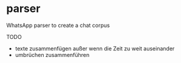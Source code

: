 # parser
WhatsApp parser to create a chat corpus

TODO
- texte zusammenfügen außer wenn die Zeit zu weit auseinander
- umbrüchen zusammenführen